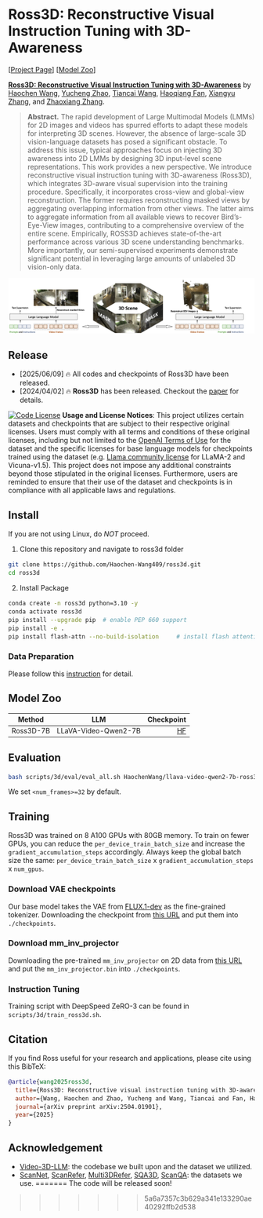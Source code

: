 # Ross3D: Reconstructive Visual Instruction Tuning with 3D-Awareness

[[Project Page](https://haochen-wang409.github.io/ross3d/)] [[Model Zoo](https://huggingface.co/HaochenWang/llava-video-qwen2-7b-ross3d)]

[**Ross3D: Reconstructive Visual Instruction Tuning with 3D-Awareness**](https://arxiv.org/pdf/2504.01901) by
[Haochen Wang](https://haochen-wang409.github.io), 
[Yucheng Zhao](https://scholar.google.com/citations?user=QWemjjQAAAAJ&hl=en),
[Tiancai Wang](https://scholar.google.com/citations?user=YI0sRroAAAAJ&hl=en),
[Haoqiang Fan](https://scholar.google.com/citations?hl=en),
[Xiangyu Zhang](https://scholar.google.com/citations?user=yuB-cfoAAAAJ&hl=en), and
[Zhaoxiang Zhang](https://scholar.google.com/citations?user=qxWfV6cAAAAJ).

> **Abstract.** 
> The rapid development of Large Multimodal Models (LMMs) for 2D images and videos has
> spurred efforts to adapt these models for interpreting 3D scenes. 
> However, the absence of large-scale 3D vision-language datasets 
> has posed a significant obstacle. To address this issue, 
> typical approaches focus on injecting 3D awareness into 
> 2D LMMs by designing 3D input-level scene representations. 
> This work provides a new perspective. We introduce 
> reconstructive visual instruction tuning with 3D-awareness (Ross3D), 
> which integrates 3D-aware visual supervision 
> into the training procedure. Specifically, it incorporates 
> cross-view and global-view reconstruction. The former requires 
> reconstructing masked views by aggregating overlapping information
> from other views. The latter aims to aggregate information from all 
> available views to recover Bird’s-Eye-View images, contributing to a comprehensive overview
> of the entire scene. Empirically, ROSS3D achieves state-of-the-art 
> performance across various 3D scene understanding benchmarks. 
> More importantly, our semi-supervised experiments demonstrate significant potential in leveraging
> large amounts of unlabeled 3D vision-only data.

![](./img/method.png)

## Release

- [2025/06/09] 🔥 All codes and checkpoints of Ross3D have been released. 
- [2024/04/02] 🔥 **Ross3D** has been released. Checkout the [paper](https://arxiv.org/pdf/2504.01901) for details.


[![Code License](https://img.shields.io/badge/Code%20License-Apache_2.0-green.svg)](https://github.com/tatsu-lab/stanford_alpaca/blob/main/LICENSE)
**Usage and License Notices**: This project utilizes certain datasets and checkpoints that are subject to their respective original licenses. Users must comply with all terms and conditions of these original licenses, including but not limited to the [OpenAI Terms of Use](https://openai.com/policies/terms-of-use) for the dataset and the specific licenses for base language models for checkpoints trained using the dataset (e.g. [Llama community license](https://ai.meta.com/llama/license/) for LLaMA-2 and Vicuna-v1.5). This project does not impose any additional constraints beyond those stipulated in the original licenses. Furthermore, users are reminded to ensure that their use of the dataset and checkpoints is in compliance with all applicable laws and regulations.

## Install

If you are not using Linux, do *NOT* proceed.

1. Clone this repository and navigate to ross3d folder
```bash
git clone https://github.com/Haochen-Wang409/ross3d.git
cd ross3d
```

2. Install Package
```bash
conda create -n ross3d python=3.10 -y
conda activate ross3d
pip install --upgrade pip  # enable PEP 660 support
pip install -e .
pip install flash-attn --no-build-isolation     # install flash attention
```


### Data Preparation

Please follow this [instruction](https://github.com/LaVi-Lab/Video-3D-LLM/blob/main/scripts/3d/preprocessing/README.md) for detail.


## Model Zoo

| Method    | LLM                           | Checkpoint |
|-----------|-------------------------------|---:|
| Ross3D-7B | LLaVA-Video-Qwen2-7B |[HF](https://huggingface.co/HaochenWang/llava-video-qwen2-7b-ross3d) |

## Evaluation

```bash
bash scripts/3d/eval/eval_all.sh HaochenWang/llava-video-qwen2-7b-ross3d <num_frames>
```
We set ```<num_frames>=32``` by default.

## Training

Ross3D was trained on 8 A100 GPUs with 80GB memory. 
To train on fewer GPUs, you can reduce the `per_device_train_batch_size` and increase the `gradient_accumulation_steps` accordingly. 
Always keep the global batch size the same: `per_device_train_batch_size` x `gradient_accumulation_steps` x `num_gpus`.

### Download VAE checkpoints

Our base model takes the VAE from [FLUX.1-dev](https://huggingface.co/black-forest-labs/FLUX.1-dev) as the fine-grained tokenizer.
Downloading the checkpoint from [this URL](https://huggingface.co/black-forest-labs/FLUX.1-dev/resolve/main/vae/) and put them into ```./checkpoints```.

### Download mm_inv_projector

Downloading the pre-trained ```mm_inv_projector``` on 2D data from [this URL](https://huggingface.co/HaochenWang/ross3d-utils) and put the ```mm_inv_projector.bin``` into ```./checkpoints```.

### Instruction Tuning

Training script with DeepSpeed ZeRO-3 can be found in ```scripts/3d/train_ross3d.sh```.

## Citation

If you find Ross useful for your research and applications, please cite using this BibTeX:
```bibtex
@article{wang2025ross3d,
  title={Ross3D: Reconstructive visual instruction tuning with 3D-awareness},
  author={Wang, Haochen and Zhao, Yucheng and Wang, Tiancai and Fan, Haoqiang and Zhang, Xiangyu and Zhang, Zhaoxiang},
  journal={arXiv preprint arXiv:2504.01901},
  year={2025}
}
```

## Acknowledgement

- [Video-3D-LLM](https://github.com/LaVi-Lab/Video-3D-LLM/): the codebase we built upon and the dataset we utilized.
- [ScanNet](https://github.com/ScanNet/ScanNet), [ScanRefer](https://github.com/daveredrum/ScanRefer), [Multi3DRefer](https://github.com/3dlg-hcvc/M3DRef-CLIP), [SQA3D](https://github.com/SilongYong/SQA3D), [ScanQA](https://github.com/ATR-DBI/ScanQA): the datasets we use.
=======
The code will be released soon!
>>>>>>> 5a6a7357c3b629a341e133290ae40292ffb2d538
